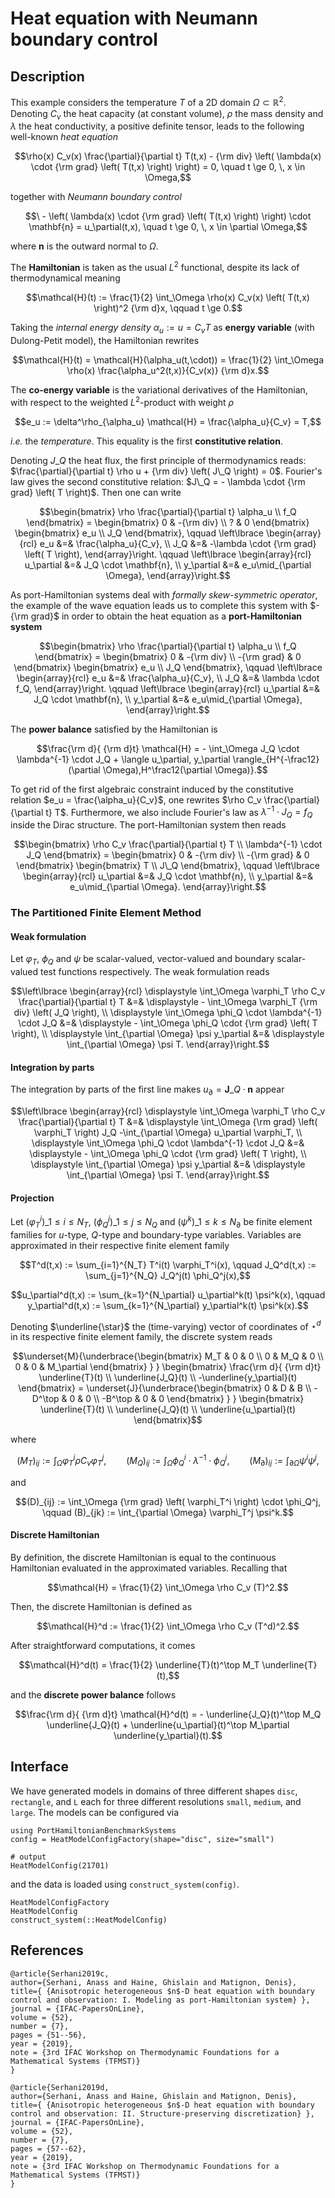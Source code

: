 # Heat equation with Neumann boundary control

## Description

This example considers the temperature $T$ of a 2D domain $\Omega \subset \mathbb{R}^2$. Denoting $C_v$ the heat capacity (at constant volume), $\rho$ the mass density and $\lambda$ the heat conductivity, a positive definite tensor, leads to the following well-known *heat equation*

```math
\rho(x) C_v(x) \frac{\partial}{\partial t} T(t,x) - {\rm div} \left( \lambda(x) \cdot {\rm grad} \left( T(t,x) \right) \right) = 0, \quad t \ge 0, \, x \in \Omega,
```

together with *Neumann boundary control* 

```math
\ - \left( \lambda(x) \cdot {\rm grad} \left( T(t,x) \right) \right) \cdot \mathbf{n} = u_\partial(t,x), \quad t \ge 0, \, x \in \partial \Omega,
```

where $\mathbf{n}$ is the outward normal to $\Omega$.

The **Hamiltonian** is taken as the usual $L^2$ functional, despite its lack of thermodynamical meaning

```math
\mathcal{H}(t) := \frac{1}{2} \int_\Omega \rho(x) C_v(x) \left( T(t,x) \right)^2 {\rm d}x, \qquad t \ge 0.
```

Taking the *internal energy density* $\alpha_u := u = C_v T$ as **energy variable** (with Dulong-Petit model), the Hamiltonian rewrites

```math
\mathcal{H}(t) = \mathcal{H}(\alpha_u(t,\cdot)) = \frac{1}{2} \int_\Omega \rho(x) \frac{\alpha_u^2(t,x)}{C_v(x)} {\rm d}x.
```

The **co-energy variable** is the variational derivatives of the Hamiltonian, with respect to the weighted $L^2$-product with weight $\rho$

```math
e_u := \delta^\rho_{\alpha_u} \mathcal{H} = \frac{\alpha_u}{C_v} = T,
```

*i.e.* the *temperature*. This equality is the first **constitutive relation**.

Denoting $J\_Q$ the heat flux, the first principle of thermodynamics reads: $\frac{\partial}{\partial t} \rho u + {\rm div} \left( J\_Q \right) = 0$. Fourier's law gives the second constitutive relation: $J\_Q = - \lambda \cdot {\rm grad} \left( T \right)$. Then one can write

```math
\begin{bmatrix}
\rho \frac{\partial}{\partial t} \alpha_u \\
f_Q
\end{bmatrix} =
\begin{bmatrix}
0 & -{\rm div} \\
? & 0
\end{bmatrix}
\begin{bmatrix}
e_u \\
J_Q
\end{bmatrix}, 
\qquad \left\lbrace
\begin{array}{rcl}
e_u &=& \frac{\alpha_u}{C_v}, \\
J_Q &=& -\lambda \cdot {\rm grad} \left( T \right),
\end{array}\right.
\qquad \left\lbrace
\begin{array}{rcl}
u_\partial &=& J_Q \cdot \mathbf{n}, \\
y_\partial &=& e_u\mid_{\partial \Omega},
\end{array}\right.
```

As port-Hamiltonian systems deal with *formally skew-symmetric operator*, the example of the wave equation leads us to complete this system with $-{\rm grad}$ in order to obtain the heat equation as a **port-Hamiltonian system**

```math
\begin{bmatrix}
\rho \frac{\partial}{\partial t} \alpha_u \\
f_Q
\end{bmatrix} =
\begin{bmatrix}
0 & -{\rm div} \\
-{\rm grad} & 0
\end{bmatrix}
\begin{bmatrix}
e_u \\
J_Q
\end{bmatrix}, 
\qquad \left\lbrace
\begin{array}{rcl}
e_u &=& \frac{\alpha_u}{C_v}, \\
J_Q &=& \lambda \cdot f_Q,
\end{array}\right.
\qquad \left\lbrace
\begin{array}{rcl}
u_\partial &=& J_Q \cdot \mathbf{n}, \\
y_\partial &=& e_u\mid_{\partial \Omega},
\end{array}\right.
```

The **power balance** satisfied by the Hamiltonian is

```math
\frac{\rm d}{ {\rm d}t} \mathcal{H} = - \int_\Omega J_Q \cdot \lambda^{-1} \cdot J_Q + \langle u_\partial, y_\partial \rangle_{H^{-\frac12}(\partial \Omega),H^\frac12(\partial \Omega)}.
```

To get rid of the first algebraic constraint induced by the constitutive relation $e_u = \frac{\alpha_u}{C_v}$, one rewrites $\rho C_v \frac{\partial}{\partial t} T$. Furthermore, we also include Fourier's law as $\lambda^{-1} \cdot J_Q = f_Q$ inside the Dirac structure. The port-Hamiltonian system then reads

```math
\begin{bmatrix}
\rho C_v \frac{\partial}{\partial t} T \\
\lambda^{-1} \cdot J_Q
\end{bmatrix} =
\begin{bmatrix}
0 & -{\rm div} \\
-{\rm grad} & 0
\end{bmatrix}
\begin{bmatrix}
T \\
J\_Q
\end{bmatrix},
\qquad \left\lbrace
\begin{array}{rcl}
u_\partial &=& J_Q \cdot \mathbf{n}, \\
y_\partial &=& e_u\mid_{\partial \Omega}.
\end{array}\right.
```

### The Partitioned Finite Element Method



#### Weak formulation

Let $\varphi_T$, $\phi_Q$ and $\psi$ be scalar-valued, vector-valued and boundary scalar-valued test functions respectively. The weak formulation reads

```math
\left\lbrace
\begin{array}{rcl}
\displaystyle \int_\Omega \varphi_T \rho C_v \frac{\partial}{\partial t} T 
&=& \displaystyle - \int_\Omega \varphi_T {\rm div} \left( J_Q \right), \\
\displaystyle \int_\Omega \phi_Q \cdot \lambda^{-1} \cdot J_Q 
&=& \displaystyle - \int_\Omega \phi_Q \cdot {\rm grad} \left( T \right), \\
\displaystyle \int_{\partial \Omega} \psi y_\partial &=& \displaystyle \int_{\partial \Omega} \psi T.
\end{array}\right.
```

#### Integration by parts

The integration by parts of the first line makes $u_\partial = \mathbf{J}\_Q \cdot \mathbf{n}$ appear

```math
\left\lbrace
\begin{array}{rcl}
\displaystyle \int_\Omega \varphi_T \rho C_v \frac{\partial}{\partial t} T 
&=& \displaystyle \int_\Omega {\rm grad} \left( \varphi_T \right) J_Q 
-\int_{\partial \Omega} u_\partial \varphi_T, \\
\displaystyle \int_\Omega \phi_Q \cdot \lambda^{-1} \cdot J_Q 
&=& \displaystyle - \int_\Omega \phi_Q \cdot {\rm grad} \left( T \right), \\
\displaystyle \int_{\partial \Omega} \psi y_\partial &=& \displaystyle \int_{\partial \Omega} \psi T.
\end{array}\right.
```

#### Projection

Let $(\varphi_T^i)\_{1 \le i \le N_T}$, $(\phi_Q^j)\_{1 \le j \le N_Q}$ and $(\psi^k)\_{1 \le k \le N_\partial}$ be finite element families for $u$-type, $Q$-type and boundary-type variables. Variables are approximated in their respective finite element family

```math
T^d(t,x) := \sum_{i=1}^{N_T} T^i(t) \varphi_T^i(x),
\qquad J_Q^d(t,x) := \sum_{j=1}^{N_Q} J_Q^j(t) \phi_Q^j(x),
```

```math
u_\partial^d(t,x) := \sum_{k=1}^{N_\partial} u_\partial^k(t) \psi^k(x),
\qquad y_\partial^d(t,x) := \sum_{k=1}^{N_\partial} y_\partial^k(t) \psi^k(x).
```

Denoting $\underline{\star}$ the (time-varying) vector of coordinates of $\star^d$ in its respective finite element family, the discrete system reads

```math
\underset{M}{\underbrace{\begin{bmatrix}
M_T & 0 & 0 \\
0 & M_Q & 0 \\
0 & 0 & M_\partial
\end{bmatrix} } }
\begin{bmatrix}
\frac{\rm d}{ {\rm d}t} \underline{T}(t) \\
\underline{J_Q}(t) \\
-\underline{y_\partial}(t)
\end{bmatrix} =
\underset{J}{\underbrace{\begin{bmatrix}
0 & D & B \\
-D^\top & 0 & 0 \\
-B^\top & 0 & 0
\end{bmatrix} } }
\begin{bmatrix}
\underline{T}(t) \\
\underline{J_Q}(t) \\
\underline{u_\partial}(t)
\end{bmatrix}
```

where

```math
(M_T)_{ij} := \int_\Omega \varphi_T^i \rho C_v \varphi_T^j,
\qquad 
(M_Q)_{ij} := \int_\Omega \phi_Q^i \cdot \lambda^{-1} \cdot \phi_Q^j,
\qquad 
(M_\partial)_{ij} := \int_{\partial \Omega} \psi^i \psi^j,
```

and

```math
(D)_{ij} := \int_\Omega {\rm grad} \left( \varphi_T^i \right) \cdot \phi_Q^j,
\qquad
(B)_{jk} := \int_{\partial \Omega} \varphi_T^j \psi^k.
```


#### Discrete Hamiltonian

By definition, the discrete Hamiltonian is equal to the continuous Hamiltonian evaluated in the approximated variables. Recalling that

```math
\mathcal{H} = \frac{1}{2} \int_\Omega \rho C_v (T)^2.
```

Then, the discrete Hamiltonian is defined as

```math
\mathcal{H}^d := \frac{1}{2} \int_\Omega \rho C_v (T^d)^2.
```

After straightforward computations, it comes

```math
\mathcal{H}^d(t) = \frac{1}{2} \underline{T}(t)^\top M_T \underline{T}(t),
```

and the **discrete power balance** follows

```math
\frac{\rm d}{ {\rm d}t} \mathcal{H}^d(t) = - \underline{J_Q}(t)^\top M_Q \underline{J_Q}(t) + \underline{u_\partial}(t)^\top M_\partial \underline{y_\partial}(t).
```

## Interface

We have generated models in domains of three different shapes `disc`, `rectangle`, and `L` each for three different resolutions `small`, `medium`, and `large`. The models can be configured via
```jldoctest; output = false
using PortHamiltonianBenchmarkSystems
config = HeatModelConfigFactory(shape="disc", size="small")

# output
HeatModelConfig(21701)
```
and the data is loaded using `construct_system(config)`.

```@docs
HeatModelConfigFactory
HeatModelConfig
construct_system(::HeatModelConfig)
```

## References

```
@article{Serhani2019c,
author={Serhani, Anass and Haine, Ghislain and Matignon, Denis},
title={ {Anisotropic heterogeneous $n$-D heat equation with boundary control and observation: I. Modeling as port-Hamiltonian system} },
journal = {IFAC-PapersOnLine},
volume = {52},
number = {7},
pages = {51--56},
year = {2019},
note = {3rd IFAC Workshop on Thermodynamic Foundations for a Mathematical Systems (TFMST)}
}
```

```
@article{Serhani2019d,
author={Serhani, Anass and Haine, Ghislain and Matignon, Denis},
title={ {Anisotropic heterogeneous $n$-D heat equation with boundary control and observation: II. Structure-preserving discretization} },
journal = {IFAC-PapersOnLine},
volume = {52},
number = {7},
pages = {57--62},
year = {2019},
note = {3rd IFAC Workshop on Thermodynamic Foundations for a Mathematical Systems (TFMST)}
}
```
